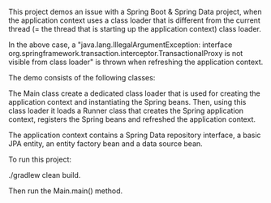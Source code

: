 This project demos an issue with a Spring Boot & Spring Data project, when the application context uses a class loader that is different from the current thread (= the thread that is starting up the application context) class loader.

In the above case, a "java.lang.IllegalArgumentException: interface org.springframework.transaction.interceptor.TransactionalProxy is not visible from class loader" is thrown when refreshing the application context.

The demo consists of the following classes:

The Main class create a dedicated class loader that is used for creating the application context and instantiating the Spring beans. Then, using this class loader it loads a Runner class that creates the Spring application context, registers the Spring beans and refreshed the application context. 

The application context contains a Spring Data repository interface, a basic JPA entity, an entity factory bean and a data source bean.

To run this project:

./gradlew clean build.

Then run the Main.main() method.


